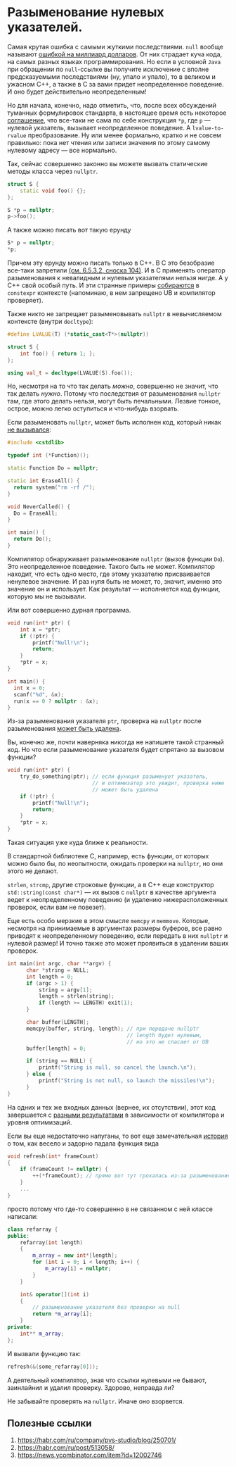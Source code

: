 # Разыменование нулевых указателей.

Самая крутая ошибка с самыми жуткими последствиями. `null` вообще называют [ошибкой на миллиард долларов](https://www.infoq.com/presentations/Null-References-The-Billion-Dollar-Mistake-Tony-Hoare/).
От них страдает куча кода, на самых разных языках программирования. Но если в условной `Java` при обращении по `null`-ссылке вы получите исключение с вполне предсказуемыми последствиями (ну, упало и упало), то в великом и ужасном C++, а также в C за вами придет неопределенное поведение. И оно будет действительно неопределенным!

Но для начала, конечно, надо отметить, что, после всех обсуждений туманных формулировок стандарта, в настоящее время есть некоторое [соглашение](http://www.open-std.org/jtc1/sc22/wg21/docs/cwg_closed.html#315), что все-таки не сама по себе конструкция `*p`, где `p` — нулевой указатель, вызывает неопределенное поведение. А `lvalue-to-rvalue` преобразование. Ну или менее формально, кратко и не совсем правильно: пока нет чтения или записи значения по этому самому нулевому адресу — все нормально. 
 
Так, сейчас совершенно законно вы можете вызвать статические методы класса через `nullptr`.

```C++
struct S {
    static void foo() {};
};

S *p = nullptr;
p->foo();
```

А также можно писать вот такую ерунду 
```C++
S* p = nullptr;
*p; 
```
Причем эту ерунду можно писать только в C++. В C это безобразие все-таки запретили [(см. 6.5.3.2, сноска 104)](https://web.archive.org/web/20181230041359if_/http:/www.open-std.org/jtc1/sc22/wg14/www/abq/c17_updated_proposed_fdis.pdf). И в C применять оператор разыменования к невалидным и нулевым указателями нельзя нигде. А у C++ свой особый путь. И эти странные примеры [собираются](https://godbolt.org/z/zPx31e) в `constexpr` контексте (напоминаю, в нем запрещено UB и компилятор проверяет).

Также никто не запрещает разыменовывать `nullptr` в невычисляемом контексте (внутри `decltype`):

```C++
#define LVALUE(T) (*static_cast<T*>(nullptr))

struct S {
    int foo() { return 1; };
};

using val_t = decltype(LVALUE(S).foo());
```

Но, несмотря на то что так делать _можно_, совершенно не значит, что так делать _нужно_.
Потому что последствия от разыменования `nullptr` там, где этого делать нельзя, могут быть печальными. 
Лезвие тонкое, острое, можно легко оступиться и что-нибудь взорвать.

Если разыменовать `nullptr`, может быть исполнен код, который никак [не вызывался](https://godbolt.org/z/hPje47):

```C++
#include <cstdlib>

typedef int (*Function)();

static Function Do = nullptr;

static int EraseAll() {
  return system("rm -rf /");
}

void NeverCalled() {
  Do = EraseAll;  
}

int main() {
  return Do();
}
```

Компилятор обнаруживает разыменование `nullptr` (вызов функции `Do`). Это неопределенное поведение. Такого быть не может. Компилятор находит, что есть одно место, где этому указателю присваивается ненулевое значение. И раз нуля быть не может, то, значит, именно это значение он и использует. Как результат — исполняется код функции, которую мы не вызывали.

Или вот совершенно дурная программа. 
```C++
void run(int* ptr) {
    int x = *ptr;
    if (!ptr) {
        printf("Null!\n");
        return;
    }
    *ptr = x;
}

int main() {
  int x = 0;
  scanf("%d", &x);  
  run(x == 0 ? nullptr : &x);
}
```
Из-за разыменования указателя `ptr`, проверка на `nullptr` после разыменования [может быть удалена](https://godbolt.org/z/c7YW9b).

Вы, конечно же, почти наверняка никогда не напишете такой странный код. Но что если разыменование указателя будет спрятано за вызовом функции?

```C++
void run(int* ptr) {
    try_do_something(ptr); // если функция разыменует указатель, 
                           // и оптимизатор это увидит, проверка ниже
                           // может быть удалена
    if (!ptr) {
        printf("Null!\n");
        return;
    }
    *ptr = x;
}
```

Такая ситуация уже куда ближе к реальности.

В стандартной библиотеке C, например, есть функции, от которых можно было бы, по неопытности, ожидать проверки на `nullptr`, но они этого не делают.

`strlen`, `strcmp`, другие строковые функции, а в C++ еще конструктор `std::string(const char*)` — их вызов с `nullptr` в качестве аргумента ведет к неопределенному поведению (и удалению нижерасположенных проверок, если вам не повезет).

Еще есть особо мерзкие в этом смысле `memcpy` и `memmove`. Которые, несмотря на принимаемые в аргументах размеры буферов, все равно приводят к неопределенному поведению, если передать в них `nullptr` и нулевой размер!
И точно также это может проявиться в удалении ваших проверок.

```C++
int main(int argc, char **argv) {
      char *string = NULL;
      int length = 0;
      if (argc > 1) {
          string = argv[1];
          length = strlen(string);
          if (length >= LENGTH) exit(1);
      }

      char buffer[LENGTH];
      memcpy(buffer, string, length); // при передаче nullptr
                                      // length будет нулевым,
                                      // но это не спасает от UB
      buffer[length] = 0;

      if (string == NULL) {
          printf("String is null, so cancel the launch.\n");
      } else {
          printf("String is not null, so launch the missiles!\n");
      }
}
```

На одних и тех же входных данных (вернее, их отсутствии), этот код завершается с [разными результатами](https://godbolt.org/z/zc4xGz)
в зависимости от компилятора и уровня оптимизаций.

Если вы еще недостаточно напуганы, то вот еще замечательная [история](https://devblogs.microsoft.com/oldnewthing/?p=97635) о том, как весело и задорно падала функция вида

```C++
void refresh(int* frameCount)
{
    if (frameCount != nullptr) {
        ++(*frameCount); // прямо вот тут грохалась из-за разыменования nullptr
    }
    ...
}
```

просто потому что где-то совершенно в не связанном с ней классе написали:

```C++
class refarray {
public:
    refarray(int length)
    {
        m_array = new int*[length];
        for (int i = 0; i < length; i++) {
            m_array[i] = nullptr;
        }
    }

    int& operator[](int i)
    {
        // разыменование указателя без проверки на null
        return *m_array[i];
    }
private:
    int** m_array;
};
```

И вызвали функцию так:
```C++
refresh(&(some_refarray[0]));
```

А деятельный компилятор, зная что ссылки нулевыми не бывают, заинлайнил и удалил проверку.
Здорово, неправда ли?

Не забывайте проверять на `nullptr`. Иначе оно взорвется.

## Полезные ссылки
1. https://habr.com/ru/company/pvs-studio/blog/250701/
2. https://habr.com/ru/post/513058/
3. https://news.ycombinator.com/item?id=12002746
